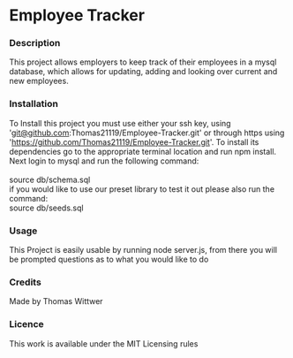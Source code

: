 # Employee Tracker

### Description

This project allows employers to keep track of their employees in a mysql database, which allows for updating, adding and looking over current and new employees.

### Installation

To Install this project you must use either your ssh key, using 'git@github.com:Thomas21119/Employee-Tracker.git' or through https using 'https://github.com/Thomas21119/Employee-Tracker.git'. To install its dependencies go to the appropriate terminal location and run npm install. Next login to mysql and run the following command:  
<br> source db/schema.sql
<br> if you would like to use our preset library to test it out please also run the command:
<br> source db/seeds.sql

### Usage

This Project is easily usable by running node server.js, from there you will be prompted questions as to what you would like to do

### Credits

Made by Thomas Wittwer

### Licence

This work is available under the MIT Licensing rules
